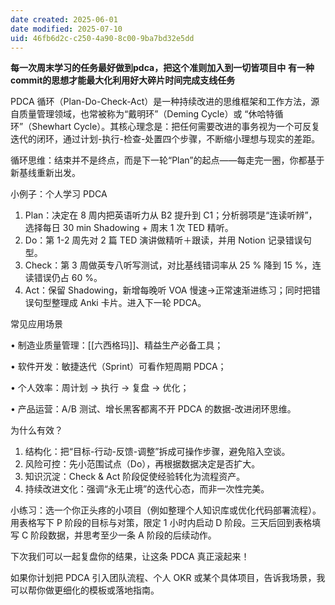 ```yaml
---
date created: 2025-06-01
date modified: 2025-07-10
uid: 46fb6d2c-c250-4a90-8c00-9ba7bd32e5dd
---
```

**每一次周末学习的任务最好做到****pdca****，把这个准则加入到一切皆项目中** **有一种****commit****的思想才能最大化利用好大碎片时间完成支线任务**

PDCA 循环（Plan-Do-Check-Act）是一种持续改进的思维框架和工作方法，源自质量管理领域，也常被称为“戴明环”（Deming Cycle）或 “休哈特循环”（Shewhart Cycle）。其核心理念是：把任何需要改进的事务视为一个可反复迭代的闭环，通过计划-执行-检查-处置四个步骤，不断缩小理想与现实的差距。

循环思维：结束并不是终点，而是下一轮“Plan”的起点——每走完一圈，你都基于新基线重新出发。

小例子：个人学习 PDCA

1. Plan：决定在 8 周内把英语听力从 B2 提升到 C1；分析弱项是“连读听辨”，选择每日 30 min Shadowing + 周末 1 次 TED 精听。
2. Do：第 1-2 周先对 2 篇 TED 演讲做精听＋跟读，并用 Notion 记录错误句型。
3. Check：第 3 周做英专八听写测试，对比基线错词率从 25 % 降到 15 %，连读错误仍占 60 %。
4. Act：保留 Shadowing，新增每晚听 VOA 慢速→正常速渐进练习；同时把错误句型整理成 Anki 卡片。进入下一轮 PDCA。

常见应用场景

• 制造业质量管理：[[六西格玛]]、精益生产必备工具；

• 软件开发：敏捷迭代（Sprint）可看作短周期 PDCA；

• 个人效率：周计划 → 执行 → 复盘 → 优化；

• 产品运营：A/B 测试、增长黑客都离不开 PDCA 的数据-改进闭环思维。

为什么有效？

1. 结构化：把“目标-行动-反馈-调整”拆成可操作步骤，避免陷入空谈。
2. 风险可控：先小范围试点（Do），再根据数据决定是否扩大。
3. 知识沉淀：Check & Act 阶段促使经验转化为流程资产。
4. 持续改进文化：强调“永无止境”的迭代心态，而非一次性完美。

小练习：选一个你正头疼的小项目（例如整理个人知识库或优化代码部署流程）。用表格写下 P 阶段的目标与对策，限定 1 小时内启动 D 阶段。三天后回到表格填写 C 阶段数据，并思考至少一条 A 阶段的后续动作。

下次我们可以一起复盘你的结果，让这条 PDCA 真正滚起来！

如果你计划把 PDCA 引入团队流程、个人 OKR 或某个具体项目，告诉我场景，我可以帮你做更细化的模板或落地指南。
